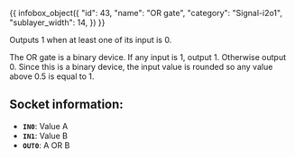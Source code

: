 {{ infobox_object({
	"id": 43,
	"name": "OR gate",
	"category": "Signal-i2o1",
	"sublayer_width": 14,
}) }}

Outputs 1 when at least one of its input is 0.

The OR gate is a binary device. If any input is 1, output 1. Otherwise output 0. Since this is a binary device, the input value is rounded so any value above 0.5 is equal to 1.

## Socket information:
- **`IN0`**: Value A
- **`IN1`**: Value B
- **`OUT0`**: A OR B